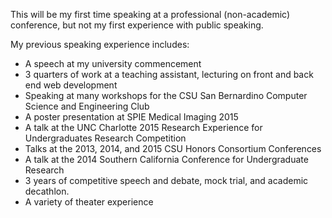 This will be my first time speaking at a professional (non-academic)
conference, but not my first experience with public speaking.

My previous speaking experience includes:

- A speech at my university commencement
- 3 quarters of work at a teaching assistant, lecturing on front and back end
  web development
- Speaking at many workshops for the CSU San Bernardino Computer Science and
  Engineering Club
- A poster presentation at SPIE Medical Imaging 2015
- A talk at the UNC Charlotte 2015 Research Experience for Undergraduates
  Research Competition
- Talks at the 2013, 2014, and 2015 CSU Honors Consortium Conferences
- A talk at the 2014 Southern California Conference for Undergraduate Research
- 3 years of competitive speech and debate, mock trial, and academic decathlon.
- A variety of theater experience

